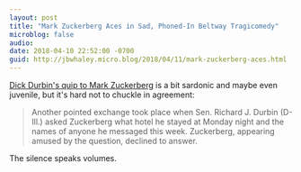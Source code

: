 ```yaml
---
layout: post
title: "Mark Zuckerberg Aces in Sad, Phoned-In Beltway Tragicomedy"
microblog: false
audio: 
date: 2018-04-10 22:52:00 -0700
guid: http://jbwhaley.micro.blog/2018/04/11/mark-zuckerberg-aces.html
---
```

[Dick Durbin's quip to Mark Zuckerberg](https://www.washingtonpost.com/business/technology/2018/04/10/b72c09e8-3d03-11e8-974f-aacd97698cef_story.html?noredirect=on&utm_term=.75a41339b504) is a bit sardonic and maybe even juvenile, but it's hard not to chuckle in agreement:

> Another pointed exchange took place when Sen. Richard J. Durbin (D-Ill.) asked Zuckerberg what hotel he stayed at Monday night and the names of anyone he messaged this week. Zuckerberg, appearing amused by the question, declined to answer.

The silence speaks volumes.
